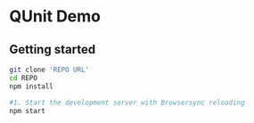 # QUnit Demo

## Getting started

```sh
git clone 'REPO URL'
cd REPO
npm install

#1. Start the development server with Browsersync reloading
npm start
```
